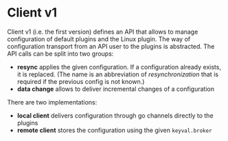 # Client v1

Client v1 (i.e. the first version) defines an API that allows to manage configuration of default plugins and the Linux plugin.
The way of configuration transport from an API user to the plugins is abstracted.
The API calls can be split into two groups:
 - **resync** applies the given configuration. If a configuration already exists, it is replaced. (The name is an abbreviation
  of *resynchronization* that is required if the previous config is not known.) 
 - **data change** allows to deliver incremental changes of a configuration

There are two implementations:
 - **local client** delivers configuration through go channels directly to the plugins
 - **remote client** stores the configuration using the given `keyval.broker`
